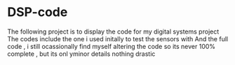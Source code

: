 # DSP-code
The following project is to display the code for my digital systems project 
The codes include the one i used initally to test the sensors with
And the full code , i still ocassionally find myself altering the code so its never 100% complete , but its onl yminor details nothing drastic
